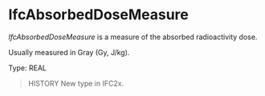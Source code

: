 # IfcAbsorbedDoseMeasure

_IfcAbsorbedDoseMeasure_ is a measure of the absorbed radioactivity dose.<!-- end of definition -->

Usually measured in Gray (Gy, J/kg).

Type: REAL

> HISTORY New type in IFC2x.
